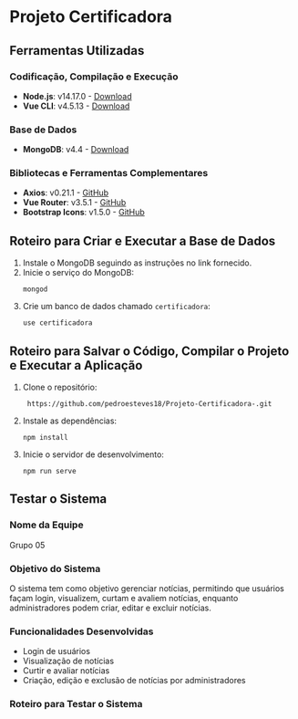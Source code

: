 # Projeto Certificadora

## Ferramentas Utilizadas

### Codificação, Compilação e Execução
- **Node.js**: v14.17.0 - [Download](https://nodejs.org/)
- **Vue CLI**: v4.5.13 - [Download](https://cli.vuejs.org/)

### Base de Dados
- **MongoDB**: v4.4 - [Download](https://www.mongodb.com/try/download/community)

### Bibliotecas e Ferramentas Complementares
- **Axios**: v0.21.1 - [GitHub](https://github.com/axios/axios)
- **Vue Router**: v3.5.1 - [GitHub](https://github.com/vuejs/vue-router)
- **Bootstrap Icons**: v1.5.0 - [GitHub](https://github.com/twbs/icons)

## Roteiro para Criar e Executar a Base de Dados

1. Instale o MongoDB seguindo as instruções no link fornecido.
2. Inicie o serviço do MongoDB:
   ```
   mongod
   ```
3. Crie um banco de dados chamado `certificadora`:
   ```
   use certificadora
   ```

## Roteiro para Salvar o Código, Compilar o Projeto e Executar a Aplicação

1. Clone o repositório:
   ```
    https://github.com/pedroesteves18/Projeto-Certificadora-.git
   ```
2. Instale as dependências:
   ```
   npm install
   ```
3. Inicie o servidor de desenvolvimento:
   ```
   npm run serve
   ```

## Testar o Sistema

### Nome da Equipe
Grupo 05

### Objetivo do Sistema
O sistema tem como objetivo gerenciar notícias, permitindo que usuários façam login, visualizem, curtam e avaliem notícias, enquanto administradores podem criar, editar e excluir notícias.

### Funcionalidades Desenvolvidas
- Login de usuários
- Visualização de notícias
- Curtir e avaliar notícias
- Criação, edição e exclusão de notícias por administradores

### Roteiro para Testar o Sistema
